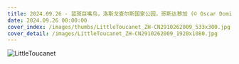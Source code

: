 ```yaml
---
title: 2024.09.26 - 蓝斑巨嘴鸟，洛斯戈查尔斯国家公园，哥斯达黎加 (© Oscar Dominguez/Tandem Stills + Motion)
date: 2024.09.26 00:00:00
cover_index: /images/thumbs/LittleToucanet_ZH-CN2910262009_533x300.jpg
cover_detail: /images/LittleToucanet_ZH-CN2910262009_1920x1080.jpg
---
```


![LittleToucanet](/images/LittleToucanet_ZH-CN2910262009_1920x1080.jpg)
